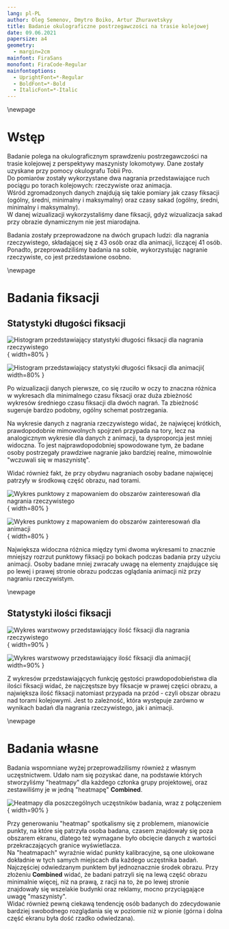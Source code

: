 ```yaml
---
lang: pl-PL
author: Oleg Semenov, Dmytro Boiko, Artur Zhuravetskyy
title: Badanie okulograficzne postrzegawczości na trasie kolejowej
date: 09.06.2021
papersize: a4
geometry:
  - margin=2cm
mainfont: FiraSans
monofont: FiraCode-Regular
mainfontoptions:
  - UprightFont=*-Regular
  - BoldFont=*-Bold
  - ItalicFont=*-Italic
---
```


\newpage
# Wstęp

Badanie polega na okulograficznym sprawdzeniu postrzegawczości na trasie kolejowej z perspektywy maszynisty lokomotywy. Dane zostały uzyskane przy pomocy okulografu Tobii Pro.  
Do pomiarów zostały wykorzystane dwa nagrania przedstawiające ruch pociągu po torach kolejowych: rzeczywiste oraz animacja.  
Wśród zgromadzonych danych znajdują się takie pomiary jak czasy fiksacji (ogólny, średni, minimalny i maksymalny) oraz czasy sakad (ogólny, średni, minimalny i maksymalny).  
W danej wizualizacji wykorzystaliśmy dane fiksacji, gdyż wizualizacja sakad przy obrazie dynamicznym nie jest miarodajna.

Badania zostały przeprowadzone na dwóch grupach ludzi: dla nagrania rzeczywistego, składającej się z 43 osób oraz dla animacji, liczącej 41 osób.  
Ponadto, przeprowadziliśmy badania na sobie, wykorzystując nagranie rzeczywiste, co jest przedstawione osobno.

\newpage
# Badania fiksacji

## Statystyki długości fiksacji

![Histogram przedstawiający statystyki długości fiksacji dla nagrania rzeczywistego](img/histogram_real.png){ width=80% }

![Histogram przedstawiający statystyki długości fiksacji dla animacji](img/histogram_vr.png){ width=80% }

Po wizualizacji danych pierwsze, co się rzuciło w oczy to znaczna różnica w wykresach dla minimalnego czasu fiksacji oraz duża zbieżność wykresów średniego czasu fiksacji dla dwóch nagrań. Ta zbieżność sugeruje bardzo podobny, ogólny schemat postrzegania.

Na wykresie danych z nagrania rzeczywistego widać, że najwięcej krótkich, prawdopodobnie mimowolnych spojrzeń przypada na tory, lecz na analogicznym wykresie dla danych z animacji, ta dysproporcja jest mniej widoczna. To jest najprawdopodobniej spowodowane tym, że badane osoby postrzegały prawdziwe nagranie jako bardziej realne, mimowolnie "wczuwali się w maszynistę".

Widać również fakt, że przy obydwu nagraniach osoby badane najwięcej patrzyły w środkową część obrazu, nad torami.

![Wykres punktowy z mapowaniem do obszarów zainteresowań dla nagrania rzeczywistego](img/real_scat.svg){ width=80% }

![Wykres punktowy z mapowaniem do obszarów zainteresowań dla animacji](img/vr_scat.svg){ width=80% }

Największa widoczna różnica między tymi dwoma wykresami to znacznie mniejszy rozrzut punktowy fiksacji po bokach podczas badania przy użyciu animacji. Osoby badane mniej zwracały uwagę na elementy znajdujące się po lewej i prawej stronie obrazu podczas oglądania animacji niż przy nagraniu rzeczywistym.

\newpage
## Statystyki ilości fiksacji

![Wykres warstwowy przedstawiający ilość fiksacji dla nagrania rzeczywistego](img/number_real.svg){ width=90% }

![Wykres warstwowy przedstawiający ilość fiksacji dla animacji](img/number_vr.svg){ width=90% }

Z wykresów przedstawiających funkcję gęstości prawdopodobieństwa dla ilości fiksacji widać, że najczęstsze byy fiksacje w prawej części obrazu, a największa ilość fiksacji natomiast przypada na przód - czyli obszar obrazu nad torami kolejowymi. Jest to zależność, która występuje zarówno w wynikach badań dla nagrania rzeczywistego, jak i animacji.

\newpage
# Badania własne

Badania wspomniane wyżej przeprowadzilismy również z własnym uczęstnictwem. Udało nam się pozyskać dane, na podstawie których stworzyliśmy "heatmapy" dla każdego członka grupy projektowej, oraz zestawiliśmy je w jedną "heatmapę" **Combined**.

![Heatmapy dla poszczególnych uczęstników badania, wraz z połączeniem](img/heatmaps.svg){ width=90% }

Przy generowaniu "heatmap" spotkalismy się z problemem, mianowicie punkty, na które się patrzyła osoba badana, czasem znajdowały się poza obszarem ekranu, dlatego też wymagane było obcięcie danych z wartości przekraczających granice wyświetlacza.   
Na "heatmapach" wyraźnie widać punkty kalibracyjne, są one ulokowane dokładnie w tych samych miejscach dla każdego uczęstnika badań. Najczęściej odwiedzanym punktem był jednoznacznie środek obrazu. Przy złożeniu **Combined** widać, że badani patrzyli się na lewą część obrazu minimalnie więcej, niż na prawą, z racji na to, że po lewej stronie znajdowały się wszelakie budynki oraz reklamy, mocno przyciągające uwagę "maszynisty".   
Widać również pewną ciekawą tendencję osób badanych do zdecydowanie bardziej swobodnego rozglądania się w poziomie niż w pionie (górna i dolna część ekranu była dość rzadko odwiedzana).

<!-- pandoc -H format.sty -H disable-float.tex --highlight-style=tango --pdf-engine=xelatex --toc -o readme.pdf readme.md -->
